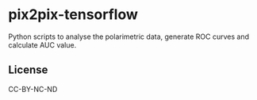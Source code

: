 # pix2pix-tensorflow

Python scripts to analyse the polarimetric data, generate ROC curves and calculate AUC value.

## License
CC-BY-NC-ND
